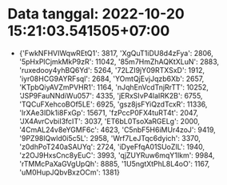 # Data tanggal: 2022-10-20 15:21:03.541505+07:00

* {'FwkNFHVIWqwREtQ1': 3817, 'XgQuT1iDU8d4zFya': 2806, '5pHxPlCjmkMkP9zR': 11042, '85m7HmZhAQKtXLuN': 2883, 'ruxedooy4yhBQ6Yd': 5264, '72LZI9jY09RTXSxD': 1912, 'iyr08HCG9AYRFsql': 2684, 'YOmtQjEvjJqzb6Xb': 2657, 'KTpbQiyAVZmPVHR1': 1164, 'nJqhEnVcdTnjRrTT': 10252, 'JSP9FauNNdiWu057': 4335, 'jERxSIvP4laIRK2B': 6755, 'TQCuFXehcoBOf5LE': 6925, 'gsz8jsFYiQzdTcxR': 11336, 'lrXAe3IDk1i8FxGp': 15671, 'fzPccP0FX4tuRT4t': 2047, 'JX4AvrCvbiI3fcIT': 3037, 'ET6bL0TsoXaRGELg': 2000, '4CmAL24v8eYGMF6c': 4623, 'C5nbF5H6iMUr4zoJ': 9419, '9PZ98lQwld0i5c5L': 2958, 'Wrf7LeJTqc6dyich': 3370, 'z0dhPoT240aSAUYq': 2724, 'iDyeFfqA01SUoZIL': 1940, 'z2OJ9HxsCnc8yEuC': 3993, 'qjZUYRuw6mqY1Ikm': 9984, 'rTMMcPaXaGVgUpQh': 8885, '1U5ngtXtPhL8L4oO': 1167, 'uM0HupJQbvBxzOCm': 1381}
